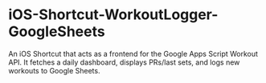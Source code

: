# iOS-Shortcut-WorkoutLogger-GoogleSheets
An iOS Shortcut that acts as a frontend for the Google Apps Script Workout API. It fetches a daily dashboard, displays PRs/last sets, and logs new workouts to Google Sheets.
